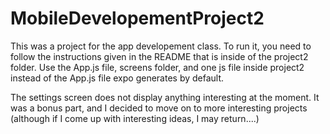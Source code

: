 # MobileDevelopementProject2

This was a project for the app developement class. To run it, you need to follow the instructions given in the README that is inside of the
project2 folder. Use the App.js file, screens folder, and one js file inside project2 instead of the App.js file expo generates by default.

The settings screen does not display anything interesting at the moment. It was a bonus part, and I decided to move on to more interesting
projects (although if I come up with interesting ideas, I may return....)
